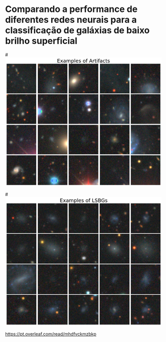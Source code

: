 # Comparando a performance de diferentes redes neurais para a classificação de galáxias de baixo brilho superficial


#![alt text](https://github.com/Manuelstv/VIT-LSBGs/blob/main/img_artifacts.png?raw=true)

#![alt text](https://github.com/Manuelstv/VIT-LSBGs/blob/main/img_lsbgs.png?raw=true)

https://pt.overleaf.com/read/mhdfvckmzbkp
